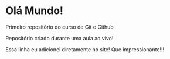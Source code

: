 # Olá Mundo!
 Primeiro repositório do curso de Git e Github

Repositório criado durante uma aula ao vivo!

Essa linha eu adicionei diretamente no site! Que impressionante!!!
